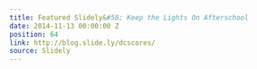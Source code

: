 ```yaml
---
title: Featured Slidely&#58; Keep the Lights On Afterschool
date: 2014-11-13 00:00:00 Z
position: 64
link: http://blog.slide.ly/dcscores/
source: Slidely
---
```


